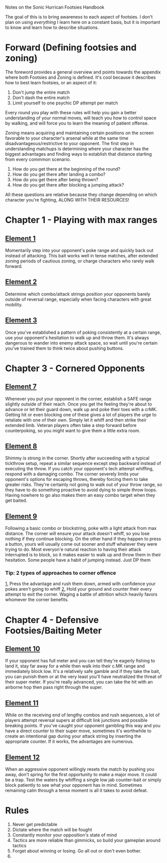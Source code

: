 Notes on the Sonic Hurrican Footsies Handbook

The goal of this is to bring awareness to each aspect of footsies.
I don't plan on using _everything_ I learn here on a constant basis, but it is important to know and learn how to describe situations.

# Forward (Defining footsies and zoning)

The foreword provides a general overview and points towards the appendix where both Footsies and Zoning is defined.
It's cool because it describes how to best learn footsies, or an aspect of it:

  1. Don't jump the entire match
  2. Don't dash the entire match
  3. Limit yourself to one psychic DP attempt per match

Every round you play with these rules will help you gain a better understanding of your normal moves,
will teach you how to control space by walking,
and will force you to learn the meaning of patient offense.

Zoning means acquiring and maintaining certain positions on the screen favorable to your character's arsenal while at the same time disadvantageous/restrictive to your opponent.
The first step in understanding matchups is determining where your character has the biggest advantages and finding ways to establish that distance starting from every commmon scenario.

  1. How do you get there at the beginning of the round?
  2. How do you get there after landing a combo?
  3. How do you get there after being thrown?
  4. How do you get there after blocking a jumping attack?


All these questions are relative because they change depending on which character you're fighting, ALONG WITH THEIR RESOURCES!

# Chapter 1 - Playing with max ranges

## [Element 1](https://www.youtube.com/watch?v=RgVUUHU84YU&ab_channel=Crayfis)

Momentarily step into your opponent's poke range and quickly back out instead of attacking.
This bait works well in tense matches, after extended zoning periods of cautious zoning, or charge characters who rarely walk forward.

## [Element 2](https://www.youtube.com/watch?v=SV6ckXL7AW8#t=1h45m29s)

Determine which combo/attack strings position your opponents barely outside of reversal range, especially when facing characters with great mobility.

## [Element 3](https://www.youtube.com/watch?v=gNSK5IuSw3M&ab_channel=jchensor)

Once you've established a pattern of poking consistently at a certain range,
use your opponent's hesitation to walk up and throw them.
It's always dangerous to wander into enemy attack space,
so wait until you're certain you've trained them to think twice about pushing buttons.

# Chapter 3 - Cornered Opponents

## [Element 7](https://www.youtube.com/watch?v=GJp85cRBRfw#t=1m59s&ab_channel=GunterJPN)

Whenever you put your opponent in the corner, establish a SAFE range slightly outside of their reach.
Once you get the feeling they're about to advance or let their guard down, walk up and poke their toes with a crMK.
Getting hit or even blocking one of these gives a lot of players the urge to retaliate with one of their own.
Simply let it whiff and then strike their extended limb.
Veteran players often take a step forward before counterpoking, so you might want to give them a little extra room.

## [Element 8](https://www.youtube.com/watch?v=yVyW0CnU4S8#t=4m56s&ab_channel=TrueTech)

Shimmy is strong in the corner.
Shortly after succeeding with a typical tickthrow setup, repeat a similar sequence except step backward instead of executing the throw.
If you catch your opponent's tech attempt whiffing, respond with a damaging combo.
The corner severely limits your opponent's options for escaping throws, thereby forcing them to take greater risks.
They're certainly not going to walk out of your throw range, so they have to do something proactive to avoid dying to simple throw loops.
Having nowhere to go also makes them an easy combo target when they get baited.

## [Element 9](https://www.youtube.com/watch?v=yVyW0CnU4S8#t=4m13s&ab_channel=TrueTech)

Following a basic combo or blockstring, poke with a light attack from max distance.
The corner will ensure your attack doesn't whiff, so you lose nothing if they continue blocking.
On the other hand if they happen to press a button, yours will usually come out sooner and stuff whatever they were trying to do.
Most everyon'e natural reaction to having their attack interrupted is to block, so it makes easier to walk up and throw them in their hesitation.
Some people have a habit of jumping instead. Just DP them

### Tip: 2 types of approaches to corner offence
[1.](https://www.youtube.com/watch?v=h8Gb3RlqJ1g#t=5m30s) Press the advantage and rush them down, armed with confidence your pokes aren't going to whiff
[2.](https://www.youtube.com/watch?v=4wGWAxt5rPY#t=1m02s) Hold your ground and counter their every attempt to exit the corner. Waging a battle of attrition which heavily favors whomever the corner benefits.

# Chapter 4 - Defensive Footsies/Baiting Meter

## [Element 10](https://youtu.be/Ns4D4129gA0?t=123)

If your opponent has full meter and you can tell they're eagerly fishing to land it,
stay far away for a while then walk into their c.MK range and immediately block low.
It's a relatively safe gamble and if they take the bait, you can punish them or at the very least you'll have neutralized the threat of their super meter.
If you're really advanced, you can take the hit with an airborne hop then pass right through the super.

## [Element 11](https://www.youtube.com/watch?v=QYvGnYHZPbU#t=9m36s&ab_channel=Omnigamer)

While on the receiving end of lengthy combos and rush sequences, a lot of players attempt reversal supers at difficult link junctions and possible breaking points.
If you've caught your opponent gambling this way and you have a direct counter to their super move,
sometimes it's worthwhile to create an intentional gap during your attack string by inserting the appropriate counter.
If it works, the advantages are numerous.

## [Element 12](https://www.youtube.com/watch?v=QYvGnYHZPbU#t=9m36s&ab_channel=Omnigamer)

When an aggressive opponent willingly resets the match by pushing you away,
don't spring for the first opportunity to make a major move. It could be a trap.
Test the waters by whiffing a single low jab counter-bait or simply block patiently to see what your opponent has in mind.
Sometimes remaining calm through a tense moment is all it takes to avoid defeat.

# Rules

1. Never get predictable
2. Dictate where the match will be fought
3. Constantly monitor your opposition's state of mind
4. Tactics are more reliable than gimmicks, so build your gameplan around tactics
5. Forget about winning or losing. Go all out or don't even bother.
6. 
